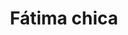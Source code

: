 ---
title: Fátima chica
date: 
draft: false

# descripcion
description : Manito fátima chica

materials: Plata 925

color: Plateado

dimensions: 

code: 01-03-0247

type: "Aros"

categories: []

price: $1.870,00

price_eftvo: $1.590,00

# Images
# first image will be shown in the product page
images:
  # - image: "images/path_to_image"
  # La ubicacion de las imagenes es imagenes/Aros/Aros.Microcubic/01-03-0247-fatima-chica
  - image: "./images/aros/microcubic/01-03-0247-manito-fatima-chica_a.jpeg"
  - image: "./images/aros/microcubic/01-03-0247-manito-fatima-chica_b.jpeg"
---